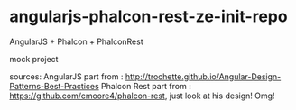 # angularjs-phalcon-rest-ze-init-repo
AngularJS + Phalcon + PhalconRest

mock project

sources:
AngularJS part from : http://trochette.github.io/Angular-Design-Patterns-Best-Practices
Phalcon Rest part from : https://github.com/cmoore4/phalcon-rest, just look at his design! Omg!
